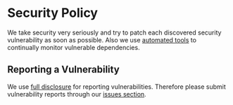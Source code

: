 # Security Policy

We take security very seriously and try to patch each discovered security vulnerability as soon as possible. Also we use 
[automated tools](https://dependabot.com/) to continually monitor vulnerable dependencies. 

## Reporting a Vulnerability

We use [full disclosure](https://en.wikipedia.org/wiki/Full_disclosure_(computer_security)) for reporting vulnerabilities. Therefore please
submit vulnerability reports through our [issues section](https://github.com/python-sinhala-education-society/OnlineTutor/issues/new?assignees=&labels=&template=bug_report.md&title=). 
